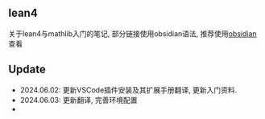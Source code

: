 ## lean4

关于lean4与mathlib入门的笔记, 部分链接使用obsidian语法, 推荐使用[obsidian](https://obsidian.md/)查看

## Update

+ 2024.06.02: 更新VSCode插件安装及其扩展手册翻译, 更新入门资料.
+ 2024.06.03: 更新翻译, 完善环境配置
+ 

